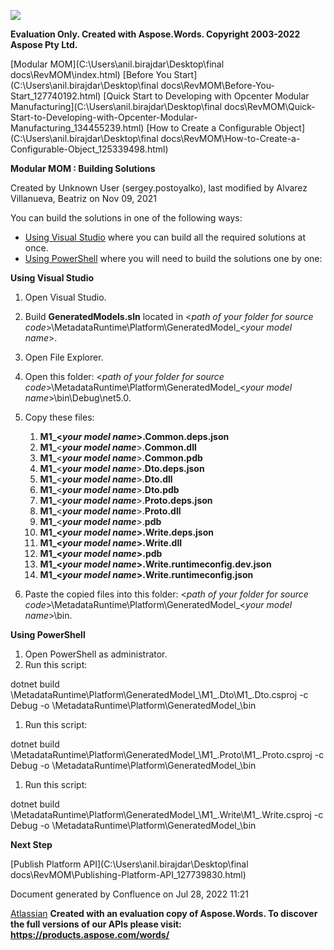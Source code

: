 ﻿![](Building-Solutions\_127739810.001.png)

**Evaluation Only. Created with Aspose.Words. Copyright 2003-2022 Aspose Pty Ltd.**

[Modular MOM](C:\Users\anil.birajdar\Desktop\final docs\RevMOM\index.html) [Before You Start](C:\Users\anil.birajdar\Desktop\final docs\RevMOM\Before-You-Start_127740192.html) [Quick Start to Developing with Opcenter Modular Manufacturing](C:\Users\anil.birajdar\Desktop\final docs\RevMOM\Quick-Start-to-Developing-with-Opcenter-Modular-Manufacturing_134455239.html) [How to Create a Configurable Object](C:\Users\anil.birajdar\Desktop\final docs\RevMOM\How-to-Create-a-Configurable-Object_125339498.html) 

**Modular MOM : Building Solutions** 

Created by Unknown User (sergey.postoyalko), last modified by Alvarez Villanueva, Beatriz on Nov 09, 2021 

You can build the solutions in one of the following ways:

- [Using Visual Studio](#BuildingSolutions-UsingVisualStudio) where you can build all the required solutions at once.
- [Using PowerShell](#BuildingSolutions-UsingPowerShell) where you will need to build the solutions one by one:

**Using Visual Studio**

1. Open Visual Studio.
1. Build **GeneratedModels.sln** located in <*path of your folder for source code*>\MetadataRuntime\Platform\GeneratedModel\_<*your model name*>.
1. Open File Explorer.
1. Open this folder: <*path of your folder for source code*>\MetadataRuntime\Platform\GeneratedModel\_<*your model name*>\bin\Debug\net5.0.
1. Copy these files:
   1. **M1\_<*your model name*>.Common.deps.json**
   1. **M1\_**<***your model name***>.**Common.dll**
   1. **M1\_**<***your model name***>.**Common.pdb**
   1. **M1\_**<***your model name***>.**Dto.deps.json**
   1. **M1\_**<***your model name***>.**Dto.dll**
   1. **M1\_**<***your model name***>.**Dto.pdb**
   1. **M1\_**<***your model name***>.**Proto.deps.json**
   1. **M1\_**<***your model name***>.**Proto.dll**
   1. **M1\_**<***your model name***>.**pdb**
   1. **M1\_<*your model name*>.Write.deps.json**
   1. **M1\_<*your model name*>.Write.dll**
   1. **M1\_<*your model name*>.pdb**
   1. **M1\_<*your model name*>.Write.runtimeconfig.dev.json**
   1. **M1\_<*your model name*>.Write.runtimeconfig.json**

1. Paste the copied files into this folder: <*path of your folder for source code*>\MetadataRuntime\Platform\GeneratedModel\_<*your model name*>\bin.

**Using PowerShell**

1. Open PowerShell as administrator.
1. Run this script:

dotnet build <path of your folder for source code>\MetadataRuntime\Platform\GeneratedModel\_<your model name>\M1\_<your model name>.Dto\M1\_<your model name>.Dto.csproj -c Debug -o <path of your folder for source code>\MetadataRuntime\Platform\GeneratedModel\_<your model name>\bin

1. Run this script:

dotnet build <path of your folder for source code>\MetadataRuntime\Platform\GeneratedModel\_<your model name>\M1\_<your model name>.Proto\M1\_<your model name>.Proto.csproj -c Debug -o <path of your folder for source code>\MetadataRuntime\Platform\GeneratedModel\_<your model name>\bin

1. Run this script:

dotnet build <path of your folder for source code>\MetadataRuntime\Platform\GeneratedModel\_<your model name>\M1\_<your model name>.Write\M1\_<your model name>.Write.csproj -c Debug -o <path of your folder for source code>\MetadataRuntime\Platform\GeneratedModel\_<your model name>\bin

**Next Step**

[Publish Platform API](C:\Users\anil.birajdar\Desktop\final docs\RevMOM\Publishing-Platform-API_127739830.html)

Document generated by Confluence on Jul 28, 2022 11:21

[Atlassian](https://www.atlassian.com/)
**Created with an evaluation copy of Aspose.Words. To discover the full versions of our APIs please visit: https://products.aspose.com/words/**
